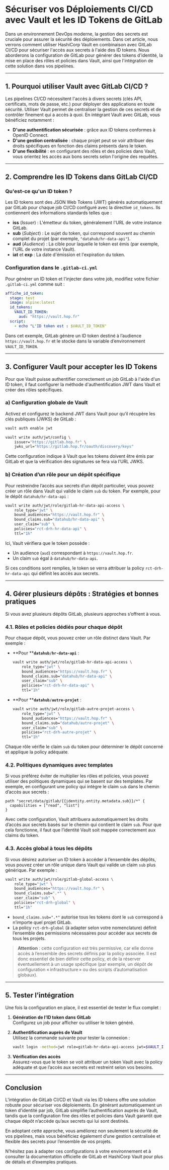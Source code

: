 # Sécuriser vos Déploiements CI/CD avec Vault et les ID Tokens de GitLab

Dans un environnement DevOps moderne, la gestion des secrets est cruciale pour assurer la sécurité des déploiements. Dans cet article, nous verrons comment utiliser HashiCorp Vault en combinaison avec GitLab CI/CD pour sécuriser l'accès aux secrets à l'aide des ID tokens. Nous aborderons la configuration de GitLab pour générer des tokens d'identité, la mise en place des rôles et policies dans Vault, ainsi que l'intégration de cette solution dans vos pipelines.

---

## 1. Pourquoi utiliser Vault avec GitLab CI/CD ?

Les pipelines CI/CD nécessitent l'accès à divers secrets (clés API, certificats, mots de passe, etc.) pour déployer des applications en toute sécurité. Utiliser Vault permet de centraliser la gestion de ces secrets et de contrôler finement qui a accès à quoi. En intégrant Vault avec GitLab, vous bénéficiez notamment :

- **D'une authentification sécurisée** : grâce aux ID tokens conformes à OpenID Connect.
- **D'une gestion centralisée** : chaque projet peut se voir attribuer des droits spécifiques en fonction des claims présents dans le token.
- **D'une flexibilité** : en configurant des rôles et des policies dans Vault, vous orientez les accès aux bons secrets selon l'origine des requêtes.

---

## 2. Comprendre les ID Tokens dans GitLab CI/CD

### Qu'est-ce qu'un ID token ?

Les ID tokens sont des JSON Web Tokens (JWT) générés automatiquement par GitLab pour chaque job CI/CD configuré avec la directive `id_tokens`. Ils contiennent des informations standards telles que :

- **iss** (*Issuer*) : L'émetteur du token, généralement l'URL de votre instance GitLab.
- **sub** (*Subject*) : Le sujet du token, qui correspond souvent au chemin complet du projet (par exemple, `"datahub/hr-data-api"`).
- **aud** (*Audience*) : La cible pour laquelle le token est émis (par exemple, l'URL de votre instance Vault).
- **iat** et **exp** : La date d'émission et l'expiration du token.

### Configuration dans le `.gitlab-ci.yml`

Pour générer un ID token et l'injecter dans votre job, modifiez votre fichier `.gitlab-ci.yml` comme suit :

```yaml
affiche_id_token:
  stage: test
  image: alpine:latest
  id_tokens:
    VAULT_ID_TOKEN:
      aud: "https://vault.hop.fr"
  script:
    - echo "L'ID token est : $VAULT_ID_TOKEN"
```

Dans cet exemple, GitLab génère un ID token destiné à l’audience `https://vault.hop.fr` et le stocke dans la variable d’environnement `VAULT_ID_TOKEN`.

---

## 3. Configurer Vault pour accepter les ID Tokens

Pour que Vault puisse authentifier correctement un job GitLab à l'aide d'un ID token, il faut configurer la méthode d'authentification JWT dans Vault et créer des rôles spécifiques.

### a) Configuration globale de Vault

Activez et configurez le backend JWT dans Vault pour qu’il récupère les clés publiques (JWKS) de GitLab :

```bash
vault auth enable jwt

vault write auth/jwt/config \
    issuer="https://gitlab.hop.fr" \
    jwks_url="https://gitlab.hop.fr/oauth/discovery/keys"
```

Cette configuration indique à Vault que les tokens doivent être émis par GitLab et que la vérification des signatures se fera via l’URL JWKS.

### b) Création d’un rôle pour un dépôt spécifique

Pour restreindre l’accès aux secrets d’un dépôt particulier, vous pouvez créer un rôle dans Vault qui valide le claim `sub` du token. Par exemple, pour le dépôt `datahub/hr-data-api` :

```bash
vault write auth/jwt/role/gitlab-hr-data-api-access \
    role_type="jwt" \
    bound_audiences="https://vault.hop.fr" \
    bound_claims.sub="datahub/hr-data-api" \
    user_claim="sub" \
    policies="rct-drh-hr-data-api" \
    ttl="1h"
```

Ici, Vault vérifiera que le token possède :

- Un audience (`aud`) correspondant à `https://vault.hop.fr`.
- Un claim `sub` égal à `datahub/hr-data-api`.

Si ces conditions sont remplies, le token se verra attribuer la policy `rct-drh-hr-data-api` qui définit les accès aux secrets.

---

## 4. Gérer plusieurs dépôts : Stratégies et bonnes pratiques

Si vous avez plusieurs dépôts GitLab, plusieurs approches s’offrent à vous.

### 4.1. Rôles et policies dédiés pour chaque dépôt

Pour chaque dépôt, vous pouvez créer un rôle distinct dans Vault. Par exemple :

- **Pour ****`datahub/hr-data-api`** :

  ```bash
  vault write auth/jwt/role/gitlab-hr-data-api-access \
      role_type="jwt" \
      bound_audiences="https://vault.hop.fr" \
      bound_claims.sub="datahub/hr-data-api" \
      user_claim="sub" \
      policies="rct-drh-hr-data-api" \
      ttl="1h"
  ```

- **Pour ****`datahub/autre-projet`** :

  ```bash
  vault write auth/jwt/role/gitlab-autre-projet-access \
      role_type="jwt" \
      bound_audiences="https://vault.hop.fr" \
      bound_claims.sub="datahub/autre-projet" \
      user_claim="sub" \
      policies="rct-drh-autre-projet" \
      ttl="1h"
  ```

Chaque rôle vérifie le claim `sub` du token pour déterminer le dépôt concerné et applique la policy adéquate.

### 4.2. Politiques dynamiques avec templates

Si vous préférez éviter de multiplier les rôles et policies, vous pouvez utiliser des politiques dynamiques qui se basent sur des templates. Par exemple, en configurant une policy qui intègre le claim `sub` dans le chemin d’accès aux secrets :

```hcl
path "secret/data/gitlab/{{identity.entity.metadata.sub}}/*" {
  capabilities = ["read", "list"]
}
```

Avec cette configuration, Vault attribuera automatiquement les droits d’accès aux secrets basés sur le chemin qui contient le claim `sub`. Pour que cela fonctionne, il faut que l’identité Vault soit mappée correctement aux claims du token.

### 4.3. Accès global à tous les dépôts

Si vous désirez autoriser un ID token à accéder à l’ensemble des dépôts, vous pouvez créer un rôle unique dans Vault qui valide un claim `sub` plus générique. Par exemple :

```bash
vault write auth/jwt/role/gitlab-global-access \
    role_type="jwt" \
    bound_audiences="https://vault.hop.fr" \
    bound_claims.sub=".*" \
    user_claim="sub" \
    policies="rct-drh-global" \
    ttl="1h"
```

- `bound_claims.sub=".*"` autorise tous les tokens dont le `sub` correspond à n’importe quel projet GitLab.
- La policy `rct-drh-global` (à adapter selon votre nomenclature) définit l’ensemble des permissions nécessaires pour accéder aux secrets de tous les projets.

> **Attention** : cette configuration est très permissive, car elle donne accès à l’ensemble des secrets définis par la policy associée. Il est donc essentiel de bien définir cette policy, et de la réserver éventuellement à un usage spécifique (par exemple, un dépôt de configuration « infrastructure » ou des scripts d’automatisation globaux).

---

## 5. Tester l’intégration

Une fois la configuration en place, il est essentiel de tester le flux complet :

1. **Génération de l’ID token dans GitLab**\
   Configurez un job pour afficher ou utiliser le token généré.

2. **Authentification auprès de Vault**\
   Utilisez la commande suivante pour tester la connexion :

   ```bash
   vault login -method=jwt role=gitlab-hr-data-api-access jwt=$VAULT_ID_TOKEN
   ```

3. **Vérification des accès**\
   Assurez-vous que le token se voit attribuer un token Vault avec la policy adéquate et que l’accès aux secrets est restreint selon vos besoins.

---

## Conclusion

L’intégration de GitLab CI/CD et Vault via les ID tokens offre une solution robuste pour sécuriser vos déploiements. En générant automatiquement un token d’identité par job, GitLab simplifie l’authentification auprès de Vault, tandis que la configuration fine des rôles et policies dans Vault garantit que chaque dépôt n’accède qu’aux secrets qui lui sont destinés.

En adoptant cette approche, vous améliorez non seulement la sécurité de vos pipelines, mais vous bénéficiez également d’une gestion centralisée et flexible des secrets pour l’ensemble de vos projets.

N’hésitez pas à adapter ces configurations à votre environnement et à consulter la documentation officielle de GitLab et HashiCorp Vault pour plus de détails et d’exemples pratiques.